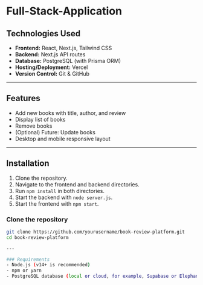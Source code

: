 # Full-Stack-Application

## Technologies Used
- **Frontend:** React, Next.js, Tailwind CSS
- **Backend:** Next.js API routes
- **Database:** PostgreSQL (with Prisma ORM)
- **Hosting/Deployment:** Vercel
- **Version Control:** Git & GitHub

---

## Features
- Add new books with title, author, and review
- Display list of books
- Remove books
- (Optional) Future: Update books
- Desktop and mobile responsive layout

---

## Installation
1. Clone the repository.
2. Navigate to the frontend and backend directories.
3. Run `npm install` in both directories.
4. Start the backend with `node server.js`.
5. Start the frontend with `npm start`.

### Clone the repository
```bash
git clone https://github.com/yourusername/book-review-platform.git
cd book-review-platform

---

### Requirements
- Node.js (v14+ is recommended)
- npm or yarn
- PostgreSQL database (local or cloud, for example, Supabase or ElephantSQL)






